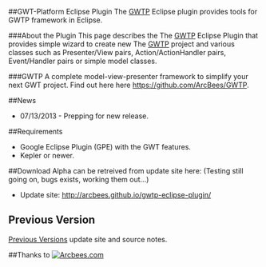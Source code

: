 ##GWT-Platform Eclipse Plugin
The [GWTP](https://github.com/ArcBees/GWTP) Eclipse plugin provides tools for GWTP framework in Eclipse. 

###About the Plugin
This page describes the The [GWTP](https://github.com/ArcBees/GWTP) Eclipse Plugin that provides simple wizard to create new 
The [GWTP](https://github.com/ArcBees/GWTP) project and 
various classes such as Presenter/View pairs, Action/ActionHandler pairs, Event/Handler pairs or simple model classes.

###GWTP
A complete model-view-presenter framework to simplify your next GWT project. Find out here here https://github.com/ArcBees/GWTP.

##News
* 07/13/2013 - Prepping for new release.

##Requirements
* Google Eclipse Plugin (GPE) with the GWT features. 
* Kepler or newer. 

##Download
Alpha can be retreived from update site here: (Testing still going on, bugs exists, working them out...)

* Update site: http://arcbees.github.io/gwtp-eclipse-plugin/

## Previous Version
[Previous Versions](https://github.com/ArcBees/gwtp-eclipse-plugin/wiki/Previous-Versions) update site and source notes. 

##Thanks to
[![Arcbees.com](http://arcbees-ads.appspot.com/ad.png)](http://arcbees.com)
